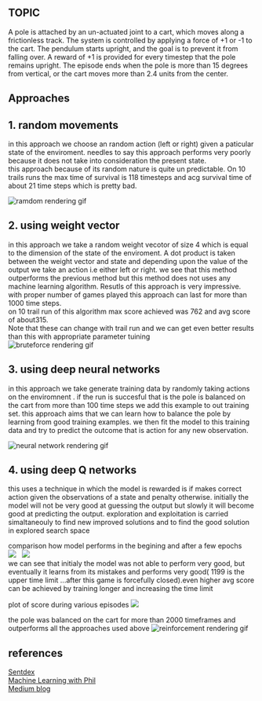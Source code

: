 ## TOPIC 
A pole is attached by an un-actuated joint to a cart, which moves along a frictionless track. The system is controlled by applying a force of +1 or -1 to the cart. The pendulum starts upright, and the goal is to prevent it from falling over. A reward of +1 is provided for every timestep that the pole remains upright. The episode ends when the pole is more than 15 degrees from vertical, or the cart moves more than 2.4 units from the center.



## Approaches

## 1. random movements 
in this approach we choose an random action (left or right) given a paticular state of the enviroment. needles to say this approach performs very poorly
because it does not take into consideration the present state.<br/>
this approach because of its random nature is quite un predictable. On 10 trails runs the max time of survival is 118 timesteps and
acg survival time of about 21 time steps which is pretty bad. <br/>

![ramdom rendering gif ](https://github.com/adibyte95/OpenAI-GYM/blob/master/gif%20images/random.gif)
<br/>

## 2. using weight vector
in this approach we take a random weight vecotor of size 4 which is equal to the dimension of the state of the enviroment. A dot product is taken between the weight vector and state and depending upon the value of the output we take an action i.e either left or right. we see that this method outperforms the previous method but this method does not uses any machine learning algorithm. 
Resutls of this approach is very impressive. with proper number of games played this approach can last for more than 1000  time steps. <br/>
on 10 trail run of this algorithm max score achieved was 762 and avg score of about315.<br/>
Note that these can change with trail run and we can get even better results than this with appropriate parameter tuining
<br/>
![bruteforce rendering gif ](https://github.com/adibyte95/OpenAI-GYM/blob/master/gif%20images/brute_force.gif)


## 3. using deep neural networks
in this approach we take generate training data by randomly taking actions on the enviromnent . if the run is succesful that is the pole is balanced on the cart from more than 100 time steps we add this example to out training set. this approach aims that we can learn how to balance the pole by learning from good training examples. we then fit the model to this training data and try to predict the outcome that is action for any new observation.

![neural network rendering gif ](https://github.com/adibyte95/OpenAI-GYM/blob/master/gif%20images/nn.gif)


## 4. using deep Q networks
this uses a technique in which the model is rewarded is if makes correct action given the observations of a state and penalty otherwise. initially the model will not be very good at guessing the output but slowly it will become good at predicting the output. exploration and exploitation is carried simaltaneouly to find new improved solutions and to find the good solution in explored search space 

comparison how model performs in the begining and after a few epochs <br/>
<img src="https://github.com/adibyte95/OpenAI-GYM/blob/master/images/dqn_initial.png"> &nbsp; <img src = "https://github.com/adibyte95/OpenAI-GYM/blob/master/images/dqn_final.png">
<br/>
we can see that initialy the model was not able to perform very good, but eventually it learns from its mistakes and performs very good( 1199 is the upper time limit ...after this game is forcefully closed).even higher avg score can be achieved by training longer and increasing the time limit 

plot of score during various episodes
<img src = "https://github.com/adibyte95/OpenAI-GYM/blob/master/images/score_plot.png">

the pole was balanced on the cart for more than 2000 timeframes and outperforms all the approaches used above
![reinforcement rendering gif ](https://github.com/adibyte95/OpenAI-GYM/blob/master/gif%20images/reinforcement-gif.gif)

## references
<a href ="https://www.youtube.com/watch?v=3zeg7H6cAJw&t=3s">Sentdex</a><br/>
<a href = "https://www.youtube.com/watch?v=ZipAjLSNlQc">Machine Learning with Phil</a><br/>
<a href = "https://keon.io/deep-q-learning/">Medium blog</a><br/>
